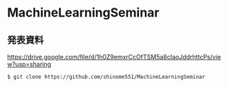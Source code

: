 # MachineLearningSeminar

## 発表資料
https://drive.google.com/file/d/1h0Z9emxrCcOfTSM5a8cIaoJddrhttcPs/view?usp=sharing

```
$ git clone https://github.com/shinome551/MachineLearningSeminar
```
